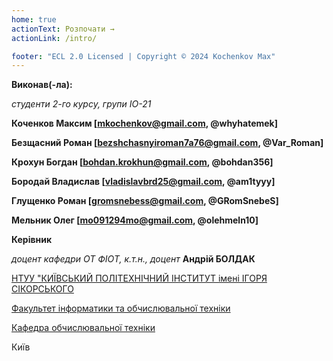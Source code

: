```yaml
---
home: true
actionText: Розпочати →
actionLink: /intro/

footer: "ECL 2.0 Licensed | Copyright © 2024 Kochenkov Max"
---
```



**Виконав(-ла):** 

*студенти 2-го курсу, групи ІО-21*<span padding-right:5em></span> 

**Коченков Максим [mkochenkov@gmail.com, @whyhatemek]**

**Безщасний Роман [bezshchasnyiroman7a76@gmail.com, @Var_Roman]**

**Крохун Богдан [bohdan.krokhun@gmail.com, @bohdan356]**

**Бородай Владислав [vladislavbrd25@gmail.com, @am1tyyy]**

**Глущенко Роман [gromsnebess@gmail.com, @GRomSnebeS]**

**Мельник Олег [mo091294mo@gmail.com, @olehmeln10]**


**Керівник**

*доцент кафедри ОТ ФІОТ, к.т.н., доцент*<span padding-right:5em></span> **Андрій БОЛДАК** 

[НТУУ "КИЇВСЬКИЙ ПОЛІТЕХНІЧНИЙ ІНСТИТУТ імені ІГОРЯ СІКОРСЬКОГО](https://kpi.ua/)

[Факультет інформатики та обчислювальної техніки](https://fiot.kpi.ua/)

[Кафедра обчислювальної техніки](https://comsys.kpi.ua/)

Київ
